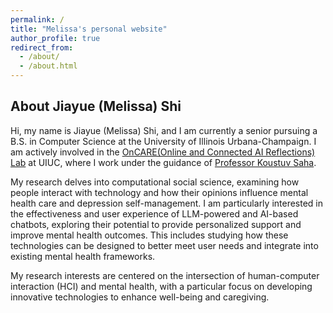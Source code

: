 ```yaml
---
permalink: /
title: "Melissa's personal website"
author_profile: true
redirect_from: 
  - /about/
  - /about.html
---
```

<div class="introduction">
  <h2>About Jiayue (Melissa) Shi</h2>
  
  <p>Hi, my name is Jiayue (Melissa) Shi, and I am currently a senior pursuing a B.S. in Computer Science at the University of Illinois Urbana-Champaign. I am actively involved in the <a href="https://oncare.cs.illinois.edu/" target="_blank"> OnCARE(Online and Connected AI Reflections) Lab</a> at UIUC, where I work under the guidance of <a href="https://koustuv.com/" target="_blank">Professor Koustuv Saha</a>.</p>

  <p>My research delves into computational social science, examining how people interact with technology and how their opinions influence mental health care and depression self-management. I am particularly interested in the effectiveness and user experience of LLM-powered and AI-based chatbots, exploring their potential to provide personalized support and improve mental health outcomes. This includes studying how these technologies can be designed to better meet user needs and integrate into existing mental health frameworks.</p>

  <p>My research interests are centered on the intersection of human-computer interaction (HCI) and mental health, with a particular focus on developing innovative technologies to enhance well-being and caregiving.</p>
</div>


